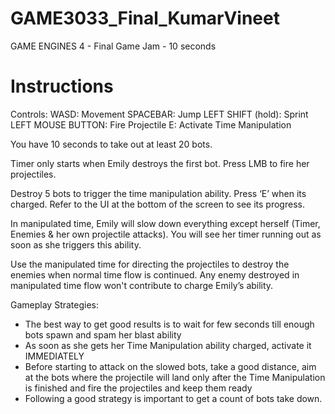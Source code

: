# GAME3033_Final_KumarVineet
 GAME ENGINES 4 - Final Game Jam - 10 seconds

# Instructions
Controls:
WASD: 	Movement
SPACEBAR: 	Jump
LEFT SHIFT (hold): 	Sprint
LEFT MOUSE BUTTON: 	Fire Projectile
E: 	Activate Time Manipulation

You have 10 seconds to take out at least 20 bots.

Timer only starts when Emily destroys the first bot. Press LMB to fire her projectiles.

Destroy 5 bots to trigger the time manipulation ability. Press ‘E’ when its charged. Refer to the UI at the bottom of the screen to see its progress.

In manipulated time, Emily will slow down everything except herself (Timer, Enemies & her own projectile attacks). You will see her timer running out as soon as she triggers this ability.

Use the manipulated time for directing the projectiles to destroy the enemies when normal time flow is continued. Any enemy destroyed in manipulated time flow won't contribute to charge Emily’s ability.

Gameplay Strategies:
-	The best way to get good results is to wait for few seconds till enough bots spawn and spam her blast ability
-	As soon as she gets her Time Manipulation ability charged, activate it IMMEDIATELY
-	Before starting to attack on the slowed bots, take a good distance, aim at the bots where the projectile will land only after the Time Manipulation is finished and fire the projectiles and keep them ready
-	Following a good strategy is important to get a count of bots take down. 
